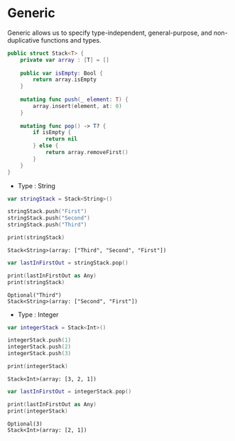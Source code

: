 # Generic 
Generic allows us to specify type-independent, general-purpose, and non-duplicative functions and types.


```swift
public struct Stack<T> {
    private var array : [T] = []
    
    public var isEmpty: Bool {
        return array.isEmpty
    }
    
    mutating func push(_ element: T) {
        array.insert(element, at: 0)
    }
    
    mutating func pop() -> T? {
        if isEmpty {
            return nil
        } else {
            return array.removeFirst()
        }
    }
}
```

- Type : String
```swift
var stringStack = Stack<String>()
```

```swift
stringStack.push("First")
stringStack.push("Second")
stringStack.push("Third")

print(stringStack)
```

```
Stack<String>(array: ["Third", "Second", "First"])
```

```swift
var lastInFirstOut = stringStack.pop()

print(lastInFirstOut as Any)
print(stringStack)
```

```
Optional("Third")
Stack<String>(array: ["Second", "First"])
```

- Type : Integer
```swift
var integerStack = Stack<Int>()
```

```swift
integerStack.push(1)
integerStack.push(2)
integerStack.push(3)

print(integerStack)
```

```
Stack<Int>(array: [3, 2, 1])
```

```swift
var lastInFirstOut = integerStack.pop()

print(lastInFirstOut as Any)
print(integerStack)
```

```
Optional(3)
Stack<Int>(array: [2, 1])
```
